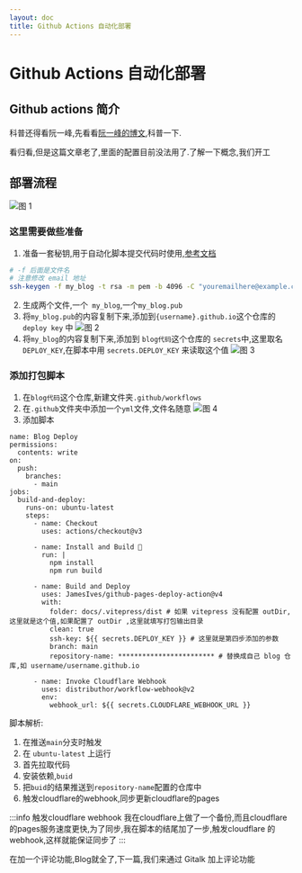 ```yaml
---
layout: doc
title: Github Actions 自动化部署
---
```

# Github Actions 自动化部署

## Github actions 简介

科普还得看阮一峰,先看看[阮一峰的博文](https://www.ruanyifeng.com/blog/2019/09/getting-started-with-github-actions.html),科普一下.

看归看,但是这篇文章老了,里面的配置目前没法用了.了解一下概念,我们开工

## 部署流程
![图 1](/images/ci_blog/e26e76f06722b1822bea626420f60f51570464fd08589fc1711a076a3d629649.png)  

### 这里需要做些准备
1. 准备一套秘钥,用于自动化脚本提交代码时使用,[参考文档](https://github.com/JamesIves/github-pages-deploy-action/tree/dev#using-an-ssh-deploy-key-)
```bash
# -f 后面是文件名
# 注意修改 email 地址
ssh-keygen -f my_blog -t rsa -m pem -b 4096 -C "youremailhere@example.com" -N ""
```
2. 生成两个文件,一个` my_blog`,一个`my_blog.pub`
3. 将`my_blog.pub`的内容复制下来,添加到`{username}.github.io`这个仓库的 `deploy key` 中
![图 2](/images/ci_blog/99efcc115b99f31739ac3054a02caf90595aeca7f2b42cc47de2f39ef4212de2.png)  
4. 将`my_blog`的内容复制下来,添加到 `blog代码`这个仓库的 `secrets`中,这里取名`DEPLOY_KEY`,在脚本中用 `secrets.DEPLOY_KEY` 来读取这个值
![图 3](/images/ci_blog/46a1d4b0e3de3c311969c46e4cf7db8a8599fb8a282eb5c39aa339b3dc042a18.png)  

### 添加打包脚本
1. 在`blog代码`这个仓库,新建文件夹`.github/workflows`
2. 在`.github`文件夹中添加一个`yml`文件,文件名随意
![图 4](/images/ci_blog/d244c34976e98218dba9be8a550eb9a33eac925164d66c913d544e7db806ffa9.png)  
3. 添加脚本
```
name: Blog Deploy
permissions:
  contents: write
on:
  push:
    branches:
      - main
jobs:
  build-and-deploy:
    runs-on: ubuntu-latest
    steps:
      - name: Checkout
        uses: actions/checkout@v3

      - name: Install and Build 🔧
        run: |
          npm install
          npm run build

      - name: Build and Deploy
        uses: JamesIves/github-pages-deploy-action@v4
        with:
          folder: docs/.vitepress/dist # 如果 vitepress 没有配置 outDir,这里就是这个值,如果配置了 outDir ,这里就填写打包输出目录
          clean: true
          ssh-key: ${{ secrets.DEPLOY_KEY }} # 这里就是第四步添加的参数
          branch: main
          repository-name: ************************ # 替换成自己 blog 仓库,如 username/username.github.io

      - name: Invoke Cloudflare Webhook
        uses: distributhor/workflow-webhook@v2
        env:
          webhook_url: ${{ secrets.CLOUDFLARE_WEBHOOK_URL }}
```

脚本解析:
1. 在推送`main`分支时触发
2. 在 `ubuntu-latest` 上运行
3. 首先拉取代码
4. 安装依赖,`buid`
5. 把`buid`的结果推送到`repository-name`配置的仓库中
6. 触发cloudflare的webhook,同步更新cloudflare的pages

:::info 触发cloudflare webhook
我在cloudflare上做了一个备份,而且cloudflare的pages服务速度更快,为了同步,我在脚本的结尾加了一步,触发cloudflare 的webhook,这样就能保证同步了
:::

在加一个评论功能,Blog就全了,下一篇,我们来通过 Gitalk 加上评论功能